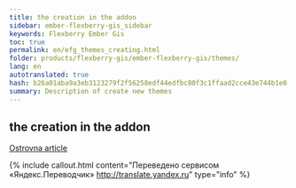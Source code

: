 ```yaml
--- 
title: the creation in the addon 
sidebar: ember-flexberry-gis_sidebar 
keywords: Flexberry Ember Gis 
toc: true 
permalink: en/efg_themes_creating.html 
folder: products/flexberry-gis/ember-flexberry-gis/themes/ 
lang: en 
autotranslated: true 
hash: b26a01aba9a3eb3123279f2f56258edf44edfbc80f3c1ffaad2cce43e744b1e0 
summary: Description of create new themes 
--- 
```


## the creation in the addon 

[Ostrovna article](ef_themes_creating.html) 



{% include callout.html content="Переведено сервисом «Яндекс.Переводчик» <http://translate.yandex.ru>" type="info" %}